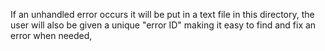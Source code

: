 If an unhandled error occurs it will be put in a text file in this directory, the user will also be given a unique "error ID" making it easy to find and fix an error when needed,